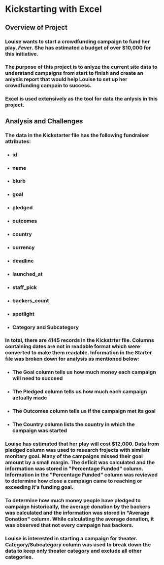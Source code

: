 # Kickstarting with Excel

## Overview of Project
### Louise wants to start a crowdfunding campaign to fund her play, *Fever*. She has estimated a budget of over $10,000 for this initiative.
### The purpose of this project is to anlyze the current site data to understand campaigns from start to finish and create an anlysis report that would help Louise to set up her crowdfunding campain to success. 
### Excel is used extensively as the tool for data the anlysis in this project.   

## Analysis and Challenges
### The data in the Kickstarter file has the following fundraiser attributes:
- ### id	
- ### name	
- ### blurb	 
- ### goal 	
- ### pledged	
- ### outcomes	
- ### country	
- ### currency	
- ### deadline	
- ### launched_at	
- ### staff_pick	
- ### backers_count	
- ### spotlight	
- ### Category and Subcategory
### In total, there are 4145 records in the Kickstrter file. Columns containing dates are not in readable format which were converted to make them readable. Information  in the Starter file was broken down for analysis as mentioned below:
- ### The Goal column tells us how much money each campaign will need to succeed
- ### The Pledged column tells us how much each campaign actually made
- ### The Outcomes column tells us if the campaign met its goal
- ### The Country column lists the country in which the campaign was started
### Louise has estimated that her play will cost $12,000. Data from pledged column was used to research frojects with similatr monitary goal. Many of the campaigns missed their goal amount by a small margin. The deficit was calculated and the information was stored in "Percentage Funded" column. Information in the "Percentage Funded" column was reviewed to determine how close a campaign came to reaching or exceeding it's funding goal.
### To determine how much money people have pledged to campaign historically, the average donation by the backers was calculated and the information was stored in "Average Donation" column. While calculating the average donation, it was observed that not every campaign has backers.   
### Louise is interested in starting a campaign for theater. Category/Subcategory column was used to break down the data to keep only theater category and exclude all other categories. 
